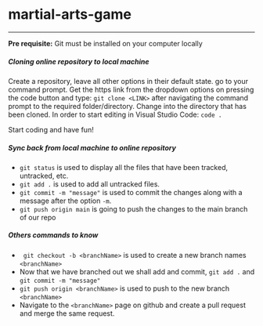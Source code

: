 # martial-arts-game

---

**Pre requisite:** Git must be installed on your computer locally

##### Cloning online repository to local machine

Create a repository, leave all other options in their default state. go to your command prompt. Get the https link from the dropdown options on pressing the code button and type: `git clone <LINK>` after navigating the command prompt to the required folder/directory. Change into the directory that has been cloned. In order to start editing in Visual Studio Code: `code .`

Start coding and have fun!

##### Sync back from local machine to online repository

- `git status` is used to display all the files that have been tracked, untracked, etc.
- `git add .` is used to add all untracked files.
- `git commit -m "message"` is used to commit the changes along with a message after the option `-m`.
- `git push origin main` is going to push the changes to the main branch of our repo

##### Others commands to know

- ` git checkout -b <branchName>` is used to create a new branch names `<branchName>`
- Now that we have branched out we shall add and commit, `git add .` and `git commit -m "message"`
- `git push origin <branchName>` is used to push to the new branch `<branchName>`
- Navigate to the `<branchName>` page on github and create a pull request and merge the same request.
